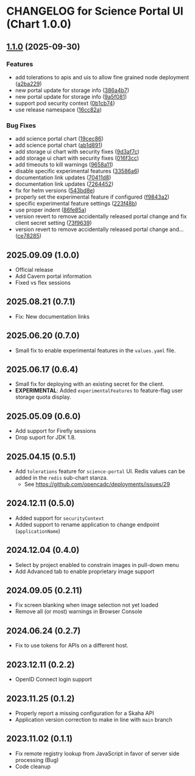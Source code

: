 # CHANGELOG for Science Portal UI (Chart 1.0.0)

## [1.1.0](https://github.com/shinybrar/deployments/compare/scienceportal-v1.0.0...scienceportal-v1.1.0) (2025-09-30)


### Features

* add tolerations to apis and uis to allow fine grained node deployment ([a2ba229](https://github.com/shinybrar/deployments/commit/a2ba2291ffc4cbb41cf47b0d6f1376c8ec64d3d7))
* new portal update for storage info ([386a4b7](https://github.com/shinybrar/deployments/commit/386a4b738bf8e87bccdf5d52e458bd679520f87c))
* new portal update for storage info ([9a5f081](https://github.com/shinybrar/deployments/commit/9a5f08103aaa6821f18e718536880c26cbb1d10a))
* support pod security context ([0b1cb74](https://github.com/shinybrar/deployments/commit/0b1cb7490c93bc66f7df37dd7a82ff1ae2c9b4a3))
* use release namespace ([16cc82a](https://github.com/shinybrar/deployments/commit/16cc82aff143a13e5913d27e53d9d33195b5caec))


### Bug Fixes

* add science portal chart ([19cec86](https://github.com/shinybrar/deployments/commit/19cec867d09b0fc62829234fc499e3580f62d33b))
* add science portal chart ([ab1d891](https://github.com/shinybrar/deployments/commit/ab1d8915b1ffaa3f2ca119d0e92abec605049462))
* add storage ui chart with security fixes ([9d3af7c](https://github.com/shinybrar/deployments/commit/9d3af7c8b1ff197adfade1615a7b0fc1868dbdff))
* add storage ui chart with security fixes ([016f3cc](https://github.com/shinybrar/deployments/commit/016f3cced6d4925f5fddbb7f581d96a459ba4765))
* add timeouts to kill warnings ([9658a11](https://github.com/shinybrar/deployments/commit/9658a117bafefcb41f56e3f5ed2c97515e3339be))
* disable specific experimental features ([33586a6](https://github.com/shinybrar/deployments/commit/33586a676b80696dcd89c75cd09b1e002e3b8c82))
* documentation link updates ([70411d8](https://github.com/shinybrar/deployments/commit/70411d8afdc2382bbf81663da3f65465417f7873))
* documentation link updates ([7264452](https://github.com/shinybrar/deployments/commit/72644529e631bdb97efd86926f99812b2eaa477c))
* fix for helm versions ([543bd8e](https://github.com/shinybrar/deployments/commit/543bd8ee065b4ed07c37108c2efdc0faf54babbb))
* properly set the experimental feature if configured ([f9843a2](https://github.com/shinybrar/deployments/commit/f9843a22c6f7d69e1f9c001643ccd9834aad8f5b))
* specific experimental feature settings ([223f48b](https://github.com/shinybrar/deployments/commit/223f48b771732c3f0147a493b92f294be3035d69))
* use proper indent ([86fe85a](https://github.com/shinybrar/deployments/commit/86fe85a95eab9615085104d9ae16c4882d79e6af))
* version revert to remove accidentally released portal change and fix client secret setting ([73f9639](https://github.com/shinybrar/deployments/commit/73f96398de23d1f3363f462b71f1d7399a8b33a6))
* version revert to remove accidentally released portal change and… ([ce78285](https://github.com/shinybrar/deployments/commit/ce782855d1e1100a73fc1d116e5b867d7f78e737))

## 2025.09.09 (1.0.0)
- Official release
- Add Cavern portal information
- Fixed vs flex sessions

## 2025.08.21 (0.7.1)
- Fix: New documentation links

## 2025.06.20 (0.7.0)
- Small fix to enable experimental features in the `values.yaml` file.

## 2025.06.17 (0.6.4)
- Small fix for deploying with an existing secret for the client.
- **EXPERIMENTAL**: Added `experimentalFeatures` to feature-flag user storage quota display.

## 2025.05.09 (0.6.0)
- Add support for Firefly sessions
- Drop suport for JDK 1.8.

## 2025.04.15 (0.5.1)
- Add `tolerations` feature for `science-portal` UI.  Redis values can be added in the `redis` sub-chart stanza.
  - See https://github.com/opencadc/deployments/issues/29

## 2024.12.11 (0.5.0)
- Added support for `securityContext`
- Added support to rename application to change endpoint (`applicationName`)

## 2024.12.04 (0.4.0)
- Select by project enabled to constrain images in pull-down menu
- Add Advanced tab to enable proprietary image support

## 2024.09.05 (0.2.11)
- Fix screen blanking when image selection not yet loaded
- Remove all (or most) warnings in Browser Console

## 2024.06.24 (0.2.7)
- Fix to use tokens for APIs on a different host.

## 2023.12.11 (0.2.2)
- OpenID Connect login support

## 2023.11.25 (0.1.2)
- Properly report a missing configuration for a Skaha API
- Application version correction to make in line with `main` branch

## 2023.11.02 (0.1.1)
- Fix remote registry lookup from JavaScript in favor of server side processing (Bug)
- Code cleanup
